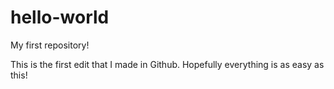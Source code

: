 # hello-world
My first repository!

This is the first edit that I made in Github. Hopefully everything is as easy as this!
